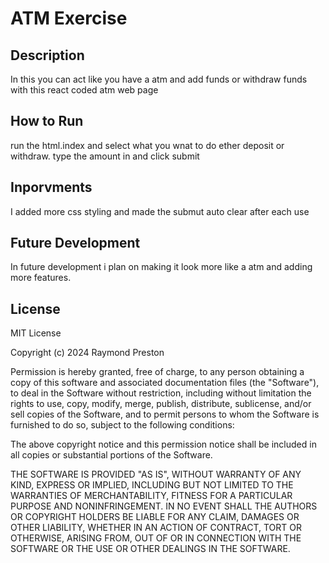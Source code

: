# ATM Exercise

## Description
In this you can act like you have a atm and add funds or withdraw funds with this react coded atm web page

## How to Run
run the html.index and select what you wnat to do ether deposit or withdraw. type the amount in and click submit

## Inporvments
  I added more css styling and made the submut auto clear after each use
  
## Future Development
In future development i plan on making it look more like a atm and adding more features.


## License
MIT License

Copyright (c) 2024 Raymond Preston

Permission is hereby granted, free of charge, to any person obtaining a copy
of this software and associated documentation files (the "Software"), to deal
in the Software without restriction, including without limitation the rights
to use, copy, modify, merge, publish, distribute, sublicense, and/or sell
copies of the Software, and to permit persons to whom the Software is
furnished to do so, subject to the following conditions:

The above copyright notice and this permission notice shall be included in all
copies or substantial portions of the Software.

THE SOFTWARE IS PROVIDED "AS IS", WITHOUT WARRANTY OF ANY KIND, EXPRESS OR
IMPLIED, INCLUDING BUT NOT LIMITED TO THE WARRANTIES OF MERCHANTABILITY,
FITNESS FOR A PARTICULAR PURPOSE AND NONINFRINGEMENT. IN NO EVENT SHALL THE
AUTHORS OR COPYRIGHT HOLDERS BE LIABLE FOR ANY CLAIM, DAMAGES OR OTHER
LIABILITY, WHETHER IN AN ACTION OF CONTRACT, TORT OR OTHERWISE, ARISING FROM,
OUT OF OR IN CONNECTION WITH THE SOFTWARE OR THE USE OR OTHER DEALINGS IN THE
SOFTWARE.
